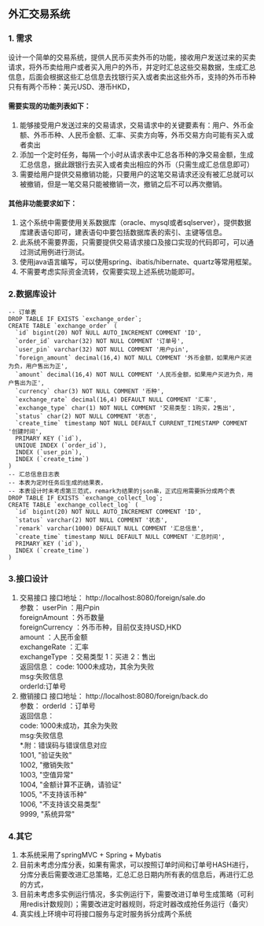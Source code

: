 ## 外汇交易系统

### 1. 需求
设计一个简单的交易系统，提供人民币买卖外币的功能，接收用户发送过来的买卖请求，将外币卖给用户或者买入用户的外币，并定时汇总这些交易数据，生成汇总信息，后面会根据这些汇总信息去找银行买入或者卖出这些外币，支持的外币币种只有有两个币种：美元USD、港币HKD，

#### 需要实现的功能列表如下：

1. 能够接受用户发送过来的交易请求，交易请求中的关键要素有：用户、外币金额、外币币种、人民币金额、汇率、买卖方向等，外币交易方向可能有买入或者卖出
2. 添加一个定时任务，每隔一个小时从请求表中汇总各币种的净交易金额，生成汇总信息，据此跟银行去买入或者卖出相应的外币（只需生成汇总信息即可）
3. 需要给用户提供交易撤销功能，只要用户的这笔交易请求还没有被汇总就可以被撤销，但是一笔交易只能被撤销一次，撤销之后不可以再次撤销。

#### 其他非功能要求如下：

1. 这个系统中需要使用关系数据库（oracle、mysql或者sqlserver），提供数据库建表语句即可，建表语句中要包括数据库表的索引、主键等信息。
2. 此系统不需要界面，只需要提供交易请求接口及接口实现的代码即可，可以通过测试用例进行测试。
3. 使用java语言编写，可以使用spring、ibatis/hibernate、quartz等常用框架。
4. 不需要考虑实际资金流转，仅需要实现上述系统功能即可。

### 2.数据库设计

```
-- 订单表
DROP TABLE IF EXISTS `exchange_order`;
CREATE TABLE `exchange_order` (
  `id` bigint(20) NOT NULL AUTO_INCREMENT COMMENT 'ID',
  `order_id` varchar(32) NOT NULL COMMENT '订单号',
  `user_pin` varchar(32) NOT NULL COMMENT '用户pin',
  `foreign_amount` decimal(16,4) NOT NULL COMMENT '外币金额，如果用户买进为负，用户售出为正',
  `amount` decimal(16,4) NOT NULL COMMENT '人民币金额，如果用户买进为负，用户售出为正',
  `currency` char(3) NOT NULL COMMENT '币种',
  `exchange_rate` decimal(16,4) DEFAULT NULL COMMENT '汇率',
  `exchange_type` char(1) NOT NULL COMMENT '交易类型：1购买，2售出',
  `status` char(2) NOT NULL COMMENT '状态',
  `create_time` timestamp NOT NULL DEFAULT CURRENT_TIMESTAMP COMMENT '创建时间',
  PRIMARY KEY (`id`),
  UNIQUE INDEX (`order_id`),
  INDEX (`user_pin`),
  INDEX (`create_time`)
)
-- 汇总信息日志表
-- 本表为定时任务后生成的结果表，
-- 本表设计时未考虑第三范式，remark为结果的json串，正式应用需要拆分成两个表
DROP TABLE IF EXISTS `exchange_collect_log`;
CREATE TABLE `exchange_collect_log` (
  `id` bigint(20) NOT NULL AUTO_INCREMENT COMMENT 'ID',
  `status` varchar(2) NOT NULL COMMENT '状态',
  `remark` varchar(1000) DEFAULT NULL COMMENT '汇总信息',
  `create_time` timestamp NULL DEFAULT NULL COMMENT '汇总时间',
  PRIMARY KEY (`id`),
  INDEX (`create_time`)
)
```

### 3.接口设计
1. 交易接口
    接口地址： http://localhost:8080/foreign/sale.do  
    参数：      userPin ：用户pin  
               foreignAmount ：外币数量  
               foreignCurrency ：外币币种，目前仅支持USD,HKD  
               amount ：人民币金额  
               exchangeRate ：汇率  
               exchangeType ：交易类型 1：买进 2：售出  
    返回信息：
                   code: 1000未成功，其余为失败  
                   msg:失败信息  
                   orderId:订单号  
2. 撤销接口
    接口地址： http://localhost:8080/foreign/back.do  
            参数：      orderId ：订单号  
            返回信息：  
                   code: 1000未成功，其余为失败  
                   msg:失败信息  
*.附：错误码与错误信息对应  
   1001, "验证失败"  
   1002, "撤销失败"  
   1003, "空值异常"  
   1004, "金额计算不正确，请验证"  
   1005, "不支持该币种"  
   1006, "不支持该交易类型"  
   9999, "系统异常"  

### 4.其它

1. 本系统采用了springMVC + Spring + Mybatis
2. 目前未考虑分库分表，如果有需求，可以按照订单时间和订单号HASH进行，分库分表后需要改进汇总策略，汇总汇总日期内所有表的信息后，再进行汇总的方式，
3. 目前未考虑多实例运行情况，多实例运行下，需要改进订单号生成策略（可利用redis计数规则）；需要改进定时器规则，将定时器改成抢任务运行（备灾）
4. 真实线上环境中可将接口服务与定时服务拆分成两个系统
